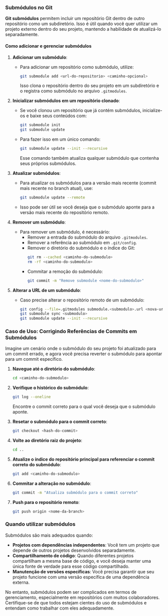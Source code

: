### Submódulos no Git

**Git submódulos** permitem incluir um repositório Git dentro de outro repositório como um subdiretório. Isso é útil quando você quer utilizar um projeto externo dentro do seu projeto, mantendo a habilidade de atualizá-lo separadamente.

#### Como adicionar e gerenciar submódulos

1. **Adicionar um submódulo**:
   - Para adicionar um repositório como submódulo, utilize:
     ```bash
     git submodule add <url-do-repositorio> <caminho-opcional>
     ```
     Isso clona o repositório dentro do seu projeto em um subdiretório e o registra como submódulo no arquivo `.gitmodules`.

2. **Inicializar submódulos em um repositório clonado**:
   - Se você clonou um repositório que já contém submódulos, inicialize-os e baixe seus conteúdos com:
     ```bash
     git submodule init
     git submodule update
     ```
   - Para fazer isso em um único comando:
     ```bash
     git submodule update --init --recursive
     ```
     Esse comando também atualiza qualquer submódulo que contenha seus próprios submódulos.

3. **Atualizar submódulos**:
   - Para atualizar os submódulos para a versão mais recente (commit mais recente no branch atual), use:
     ```bash
     git submodule update --remote
     ```
   - Isso pode ser útil se você deseja que o submódulo aponte para a versão mais recente do repositório remoto.

4. **Remover um submódulo**:
   - Para remover um submódulo, é necessário:
     - Remover a entrada do submódulo do arquivo `.gitmodules`.
     - Remover a referência ao submódulo em `.git/config`.
     - Remover o diretório do submódulo e o índice do Git:
       ```bash
       git rm --cached <caminho-do-submodulo>
       rm -rf <caminho-do-submodulo>
       ```
     - Commitar a remoção do submódulo:
       ```bash
       git commit -m "Remove submodule <nome-do-submodulo>"
       ```

5. **Alterar a URL de um submódulo**:
   - Caso precise alterar o repositório remoto de um submódulo:
     ```bash
     git config --file=.gitmodules submodule.<submodulo>.url <nova-url>
     git submodule sync <submodulo>
     git submodule update --init --recursive
     ```

### Caso de Uso: Corrigindo Referências de Commits em Submódulos

Imagine um cenário onde o submódulo do seu projeto foi atualizado para um commit errado, e agora você precisa reverter o submódulo para apontar para um commit específico.

1. **Navegue até o diretório do submódulo**:
   ```bash
   cd <caminho-do-submodulo>
   ```

2. **Verifique o histórico do submódulo**:
   ```bash
   git log --oneline
   ```
   Encontre o commit correto para o qual você deseja que o submódulo aponte.

3. **Resetar o submódulo para o commit correto**:
   ```bash
   git checkout <hash-do-commit>
   ```

4. **Volte ao diretório raiz do projeto**:
   ```bash
   cd ..
   ```

5. **Atualize o índice do repositório principal para referenciar o commit correto do submódulo**:
   ```bash
   git add <caminho-do-submodulo>
   ```

6. **Commitar a alteração no submódulo**:
   ```bash
   git commit -m "Atualiza submódulo para o commit correto"
   ```

7. **Push para o repositório remoto**:
   ```bash
   git push origin <nome-da-branch>
   ```

### Quando utilizar submódulos

Submódulos são mais adequados quando:

- **Projetos com dependências independentes**: Você tem um projeto que depende de outros projetos desenvolvidos separadamente.
- **Compartilhamento de código**: Quando diferentes projetos compartilham a mesma base de código, e você deseja manter uma única fonte de verdade para esse código compartilhado.
- **Manutenção de versões específicas**: Você precisa garantir que seu projeto funcione com uma versão específica de uma dependência externa.

No entanto, submódulos podem ser complicados em termos de gerenciamento, especialmente em repositórios com muitos colaboradores. Certifique-se de que todos estejam cientes do uso de submódulos e entendam como trabalhar com eles adequadamente.
